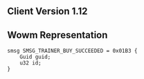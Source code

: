 ## Client Version 1.12

## Wowm Representation
```rust,ignore
smsg SMSG_TRAINER_BUY_SUCCEEDED = 0x01B3 {
    Guid guid;    
    u32 id;    
}

```
